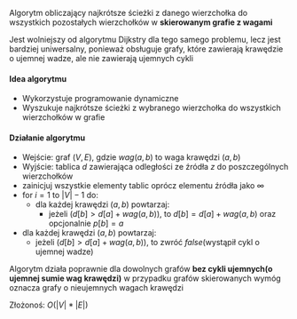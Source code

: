 Algorytm obliczający najkrótsze ścieżki z danego wierzchołka do wszystkich pozostałych wierzchołków w **skierowanym grafie z wagami**

Jest wolniejszy od algorytmu Dijkstry dla tego samego problemu, lecz jest bardziej uniwersalny, ponieważ obsługuje grafy, które zawierają krawędzie o ujemnej wadze, ale nie zawierają ujemnych cykli

#### Idea algorytmu
- Wykorzystuje programowanie dynamiczne
- Wyszukuje najkrótsze ścieżki z wybranego wierzchołka do wszystkich wierzchołków w grafie
#### Działanie algorytmu
- Wejście: graf $(V,E)$, gdzie $wag(a,b)$ to waga krawędzi $(a,b)$
- Wyjście: tablica $d$ zawierająca odległości ze źródła $z$ do poszczególnych wierzchołków
- zainicjuj wszystkie elementy tablic oprócz elementu źródła jako $∞$
- for $i=1$ to $|V|-1$ do:
	- dla każdej krawędzi $(a,b)$ powtarzaj:
		- jeżeli $(d[b]>d[a]+wag(a,b))$, to $d[b]=d[a]+wag(a,b)$ oraz opcjonalnie $p[b]=a$
- dla każdej krawędzi $(a,b)$ powtarzaj:
	- jeżeli $(d[b]>d[a]+wag(a,b))$, to zwróć $false$(wystąpił cykl o ujemnej wadze)

Algorytm działa poprawnie dla dowolnych grafów **bez cykli ujemnych(o ujemnej sumie wag krawędzi)**
w przypadku grafów skierowanych wymóg oznacza grafy o nieujemnych wagach krawędzi

Złożonoś: $O(|V|*|E|)$
